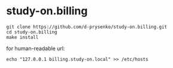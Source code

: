 # study-on.billing

```
git clone https://github.com/d-prysenko/study-on.billing.git
cd study-on.billing
make install
```

for human-readable url:
```
echo "127.0.0.1 billing.study-on.local" >> /etc/hosts
```
